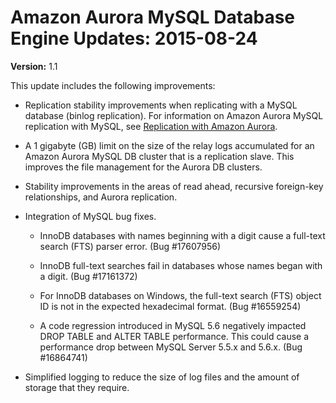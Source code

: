 # Amazon Aurora MySQL Database Engine Updates: 2015\-08\-24<a name="AuroraMySQL.Updates.20150824"></a>

**Version:** 1\.1

This update includes the following improvements:

+ Replication stability improvements when replicating with a MySQL database \(binlog replication\)\. For information on Amazon Aurora MySQL replication with MySQL, see [Replication with Amazon Aurora](Aurora.Replication.md)\.

+ A 1 gigabyte \(GB\) limit on the size of the relay logs accumulated for an Amazon Aurora MySQL DB cluster that is a replication slave\. This improves the file management for the Aurora DB clusters\.

+ Stability improvements in the areas of read ahead, recursive foreign\-key relationships, and Aurora replication\.

+ Integration of MySQL bug fixes\.

  + InnoDB databases with names beginning with a digit cause a full\-text search \(FTS\) parser error\. \(Bug \#17607956\)

  + InnoDB full\-text searches fail in databases whose names began with a digit\. \(Bug \#17161372\)

  + For InnoDB databases on Windows, the full\-text search \(FTS\) object ID is not in the expected hexadecimal format\. \(Bug \#16559254\)

  + A code regression introduced in MySQL 5\.6 negatively impacted DROP TABLE and ALTER TABLE performance\. This could cause a performance drop between MySQL Server 5\.5\.x and 5\.6\.x\. \(Bug \#16864741\)

+ Simplified logging to reduce the size of log files and the amount of storage that they require\.